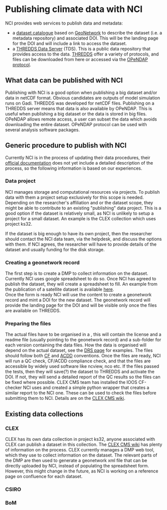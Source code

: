 # Publishing climate data with NCI

NCI provides web services to publish data and metadata:
* a [dataset catalogue](https://geonetwork.nci.org.au/geonetwork/srv/eng/catalog.search#/home) based on [GeoNetwork](geonetwork) to describe the dataset (i.e. a metadata repository) and associated DOI.  This will be the landing page for the DOI and will include a link to access the dataset. 
* a [THREDDS Data Server](https://dapds00.nci.org.au/thredds/catalog.html) (TDS). This is a public data repository that provides access to the data. [THREDDS](thredds) offer a variety of protocols, and files can be downloaded from here or accessed via the [OPeNDAP protocol](opendap).

## What data can be published with NCI
Publishing with NCI is a good option when publishing a big dataset and/or data in netCDF format. Obvious candidates are outputs of model simulation runs on Gadi. 
THREDDS was developed for netCDF files. Publishing on a THREDDS server means that data is also available by OPeNDAP. This is useful when publishing a big dataset or the data is stored in big files. OPeNDAP allows remote access, a user can subset the data which avoids downloading the entire dataset. OPeNDAP protocol can be used with several analysis software packages. 

## Generic procedure to publish with NCI
Currently NCI is in the process of updating their data procedures, their [official documentation](https://opus.nci.org.au/display/NDP/NCI+Data+Collections+and+Publishing) does not yet include a detailed description of the process, so the following information is based on our experiences.

### Data project
NCI manages storage and computational resources via projects. To publish data with them a project setup exclusively for this scope is needed. Depending on the researcher's affiliation and or the dataset scope, they might be able to contribute to an existing "publishing" data project. This is a good option if the dataset is relatively small, as NCI is unlikely to setup a project for a small dataset. An example is the CLEX collection which uses project ks32.

If the dataset is big enough to have its own project, then the researcher should contact the NCI data team, via the helpdesk, and discuss the options with them. If NCI agrees, the researcher will have to provide details of the dataset and usually funding for the disk storage.

### Creating a geonetwork record
The first step is to create a DMP to collect information on the dataset. Currently NCI uses google spreadsheet to do so. Once NCI has agreed to publish the dataset, they will create a spreadsheet to fill. An example from the publication of a satellite dataset is available [here](https://docs.google.com/spreadsheets/d/1Rt-bKNfjNRi-kB_pFrhLE9-XwqvmkpLfu5i4_sdzfQ4/edit#gid=0).   
Once the form is ready NCI will use the content to create a geonetwork record and mint a DOI for the new dataset. The geonetwork record will provide the landing page for the DOI and will be visible only once the files are available on THREDDS.

### Preparing the files
The actual files have to be organised in a <dataset-folder>, this will contain the license and a readme file (usually pointing to the geonetwork record) and a sub-folder for each version containing the data files. How the data is organised will depend on the actual dataset, see the [DRS page](../tech/drs.md) for examples.
The files should follow both [CF](../concepts/cf-conventions.md) and [ACDD](../concepts/acdd-conventions.md) conventions. Once the files are ready, NCI will run a QC check, CF/ACDD compliance check, and that the files are accessible by widely used software like ncview, nco etc.
If the files passed the tests, then they will save(?) the dataset to THREDDS and activate the DOI. If not, they will send a detailed report of the QC results so the files can be fixed where possible.
CLEX CMS team has installed the IOOS CF-checker NCI uses and created a simple python wrapper that creates a similar report to the NCI one. These can be used to check the files before submitting them to NCI. Details are on the [CLEX CMS wiki](http://climate-cms.wikis.unsw.edu.au/CF_checker).

## Existing data collections

### CLEX
CLEX has its own data collection in project ks32, anyone associated with CLEX can publish a dataset in this collection.
The [CLEX CMS wiki](http://climate-cms.wikis.unsw.edu.au/Publishing_with_NCI) has plenty of information on the process. CLEX currently manages a DMP web tool, which they use to collect information on the dataset. The relevant parts of the DMP are then used to generate a geonetwork xml file that can be directly uploaded by NCI, instead of populating the spreadsheet form.
However, this might change in the future, as NCI is working on a reference page on confluence for each dataset. 

### CSIRO

### BoM
